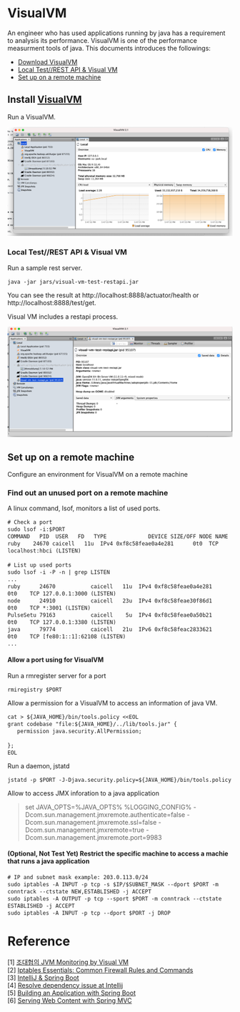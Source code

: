 
# VisualVM

An engineer who has used applications running by java has a requirement to analysis its performance. VisualVM is one of the performance measurment tools of java. 
This documents introduces the followings:

- [Download VisualVM](#01)
- [Local Test//REST API & Visual VM](#02)
- [Set up on a remote machine](#03)

<a id=01></a>

## Install [VisualVM](https://visualvm.github.io/download.html)

Run a VisualVM.

![01-Visual VM](images/01-Visual-VM-Init.png)

<a id=02></a>

### Local Test//REST API & Visual VM

Run a sample rest server.

```shell
java -jar jars/visual-vm-test-restapi.jar
```

You can see the result at http://localhost:8888/actuator/health or http://localhost:8888/test/get.

Visual VM includes a restapi process.

![02-Visual VM-with-restapi](images/02-Visual-VM-with-rest.png)


<a id=03></a>

## Set up on a remote machine

Configure an environment for VisualVM on a remote machine

### Find out an unused port on a remote machine

A linux command, lsof, monitors a list of used ports.
```shell
# Check a port
sudo lsof -i:$PORT
COMMAND   PID  USER   FD   TYPE             DEVICE SIZE/OFF NODE NAME
ruby    24670 caicell   11u  IPv4 0xf8c58feae0a4e281      0t0  TCP localhost:hbci (LISTEN)

# List up used ports
sudo lsof -i -P -n | grep LISTEN
...
ruby      24670           caicell   11u  IPv4 0xf8c58feae0a4e281      0t0    TCP 127.0.0.1:3000 (LISTEN)
node      24910           caicell   23u  IPv4 0xf8c58feae30f86d1      0t0    TCP *:3001 (LISTEN)
PulseSetu 79163           caicell    5u  IPv4 0xf8c58feae0a50b21      0t0    TCP 127.0.0.1:3380 (LISTEN)
java      79774           caicell   21u  IPv6 0xf8c58feac2833621      0t0    TCP [fe80:1::1]:62108 (LISTEN)
...
```

#### Allow a port using for VisualVM

Run a rmregister server for a port

```shell
rmiregistry $PORT
```

Allow a permission for a VisualVM to access an information of java VM. 

```shell
cat > ${JAVA_HOME}/bin/tools.policy <<EOL
grant codebase "file:${JAVA_HOME}/../lib/tools.jar" {
   permission java.security.AllPermission;

};
EOL
```

Run a daemon, jstatd 

```shell
jstatd -p $PORT -J-Djava.security.policy=${JAVA_HOME}/bin/tools.policy
```

Allow to access JMX inforation to a java application 

> set JAVA_OPTS=%JAVA_OPTS% %LOGGING_CONFIG% -Dcom.sun.management.jmxremote.authenticate=false -Dcom.sun.management.jmxremote.ssl=false -Dcom.sun.management.jmxremote=true -Dcom.sun.management.jmxremote.port=9983

#### (Optional, Not Test Yet) Restrict the specific machine to access a machie that runs a java application

```shell
# IP and subnet mask example: 203.0.113.0/24
sudo iptables -A INPUT -p tcp -s $IP/$SUBNET_MASK --dport $PORT -m conntrack --ctstate NEW,ESTABLISHED -j ACCEPT
sudo iptables -A OUTPUT -p tcp --sport $PORT -m conntrack --ctstate ESTABLISHED -j ACCEPT
sudo iptables -A INPUT -p tcp --dport $PORT -j DROP
```



# Reference

[1] [조대협의 JVM Monitoring by Visual VM](https://bcho.tistory.com/789) <br/> 
[2] [Iptables Essentials: Common Firewall Rules and Commands](https://www.digitalocean.com/community/tutorials/iptables-essentials-common-firewall-rules-and-commands) <br/> 
[3] [IntelliJ & Spring Boot](https://dlibs.tistory.com/16?category=777044) <br/> 
[4] [Resolve dependency issue at Intellij](https://youngdev57.tistory.com/61) <br/>
[5] [Building an Application with Spring Boot](https://spring.io/guides/gs/spring-boot/) <br/> 
[6] [Serving Web Content with Spring MVC](https://spring.io/guides/gs/serving-web-content/) <br/>
